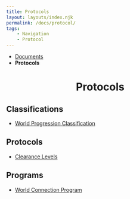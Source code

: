 ```yaml
---
title: Protocols
layout: layouts/index.njk
permalink: /docs/protocol/
tags:
    - Navigation
    - Protocol
---
```

<nav class="text-sm breadcrumbs">
    <ul>
        <li><a href="/docs">Documents</a></li>
        <li><b>Protocols</b></li>
    </ul>
</nav>
<div class="divider"></div>
<center><h1>Protocols</h1></center>

## Classifications
<ul>
    <li>
        <a href="/docs/protocol/wpc/">World Progression Classification</a>
    </li>
</ul>

## Protocols
<ul>
    <li>
        <a href="/docs/protocol/clearance/">Clearance Levels</a>
    </li>
</ul>

## Programs
<ul>
    <li>
        <a href="/docs/protocol/wcp/">World Connection Program</a>
    </li>
</ul>